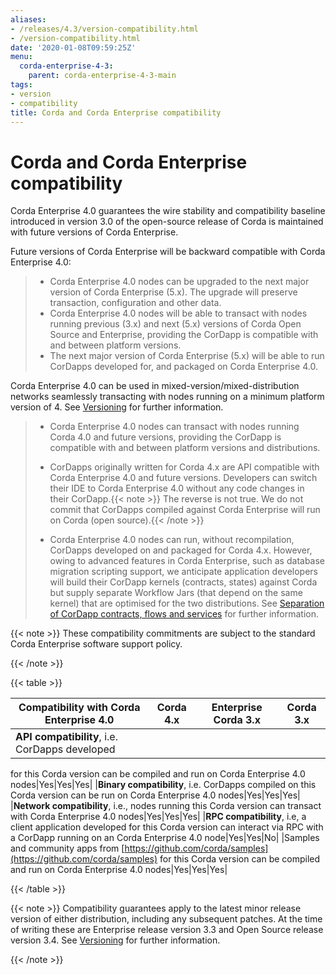 ```yaml
---
aliases:
- /releases/4.3/version-compatibility.html
- /version-compatibility.html
date: '2020-01-08T09:59:25Z'
menu:
  corda-enterprise-4-3:
    parent: corda-enterprise-4-3-main
tags:
- version
- compatibility
title: Corda and Corda Enterprise compatibility
---
```



# Corda and Corda Enterprise compatibility

Corda Enterprise 4.0 guarantees the wire stability and compatibility baseline introduced in version 3.0 of the open-source release of Corda
is maintained with future versions of Corda Enterprise.

Future versions of Corda Enterprise will be backward compatible with Corda Enterprise 4.0:

> 
> 
> * Corda Enterprise 4.0 nodes can be upgraded to the next major version of Corda Enterprise (5.x). The upgrade will preserve transaction, configuration and other data.
> * Corda Enterprise 4.0 nodes will be able to transact with nodes running previous (3.x) and next (5.x) versions of Corda Open Source and Enterprise,
> providing the CorDapp is compatible with and between platform versions.
> * The next major version of Corda Enterprise (5.x) will be able to run CorDapps developed for, and packaged on Corda Enterprise 4.0.


Corda Enterprise 4.0 can be used in mixed-version/mixed-distribution networks seamlessly transacting with nodes running on a minimum platform version of 4.
See [Versioning](versioning.md) for further information.

> 
> 
> * Corda Enterprise 4.0 nodes can transact with nodes running Corda 4.0 and future versions, providing the CorDapp is compatible with and between platform versions and distributions.
> * CorDapps originally written for Corda 4.x are API compatible with Corda Enterprise 4.0 and future versions.
> Developers can switch their IDE to Corda Enterprise 4.0 without any code changes in their CorDapp.{{< note >}}
> The reverse is not true. We do not commit that CorDapps compiled against Corda Enterprise will run on Corda (open source).{{< /note >}}
> 
> * Corda Enterprise 4.0 nodes can run, without recompilation, CorDapps developed on and packaged for Corda 4.x.
> However, owing to advanced features in Corda Enterprise, such as database migration scripting support, we anticipate application developers
> will build their CorDapp kernels (contracts, states) against Corda but supply separate Workflow Jars (that depend on the same kernel)
> that are optimised for the two distributions. See [Separation of CorDapp contracts, flows and services](cordapp-build-systems.md#cordapp-separation-ref) for further information.


{{< note >}}
These compatibility commitments are subject to the standard Corda Enterprise software support policy.

{{< /note >}}

{{< table >}}

|Compatibility with Corda Enterprise 4.0|Corda 4.x|Enterprise Corda 3.x|Corda 3.x|
|-------------------------------------------------|-------------|-----------------------|---------------|
|**API compatibility**, i.e. CorDapps developed
for this Corda version can be compiled and run
on Corda Enterprise 4.0 nodes|Yes|Yes|Yes|
|**Binary compatibility**, i.e. CorDapps
compiled on this Corda version can be run on
Corda Enterprise 4.0 nodes|Yes|Yes|Yes|
|**Network compatibility**, i.e., nodes running
this Corda version can transact with Corda
Enterprise 4.0 nodes|Yes|Yes|Yes|
|**RPC compatibility**, i.e, a client
application developed for this Corda version
can interact via RPC with a CorDapp running on
an Corda Enterprise 4.0 node|Yes|Yes|No|
|Samples and community apps from
[https://github.com/corda/samples](https://github.com/corda/samples) for this Corda
version can be compiled and run on Corda
Enterprise 4.0 nodes|Yes|Yes|Yes|

{{< /table >}}

{{< note >}}
Compatibility guarantees apply to the latest minor release version of either distribution, including any subsequent patches.
At the time of writing these are Enterprise release version 3.3 and Open Source release version 3.4.
See [Versioning](versioning.md) for further information.

{{< /note >}}
